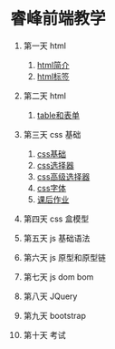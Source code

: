 # 睿峰前端教学

1. 第一天 html 
    1. <a href="html/html_basic/html_baisc.md">html简介</a>
    2. <a href="html/html_basic/html_element.md">html标签</a>
2. 第二天 html 
    1. <a href="html/forms_and_tables/forms_and_tables.md">table和表单</a>

3. 第三天 css 基础

    1. <a href="css/css_basic/css_basic.md">css基础</a>
    2. <a href="css/css_basic/css_basic.md">css选择器</a>
    3. <a href="css/css_basic/css_high_order_selector.md">css高级选择器</a>
    4. <a href="css/css_basic/txt_and_font.md">css字体</a>
    5. <a href="css/css_basic/home_work.md">课后作业</a>

4. 第四天 css 盒模型

5. 第五天 js 基础语法

6. 第六天 js 原型和原型链

7. 第七天 js dom bom

8. 第八天 JQuery

9. 第九天 bootstrap

10. 第十天 考试